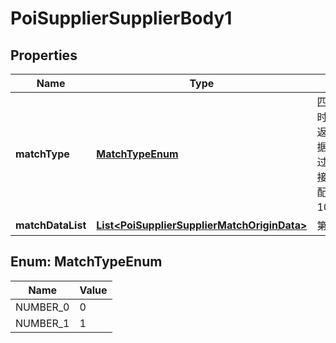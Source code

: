 # PoiSupplierSupplierBody1

## Properties
Name | Type | Description | Notes
------------ | ------------- | ------------- | -------------
**matchType** | [**MatchTypeEnum**](#MatchTypeEnum) | 匹配类型，0-离线匹配 1-实时匹配。离线匹配，不会实时返回结果，最大上传1w个数据，通过/poi/supplier/match/query/接口查询匹配结果； 在线匹配，实时返回结果，最大上传100个数据，需要申请授权。 | 
**matchDataList** | [**List&lt;PoiSupplierSupplierMatchOriginData&gt;**](PoiSupplierSupplierMatchOriginData.md) | 第三方上传的有效匹配数据 | 

<a name="MatchTypeEnum"></a>
## Enum: MatchTypeEnum
Name | Value
---- | -----
NUMBER_0 | 0
NUMBER_1 | 1
